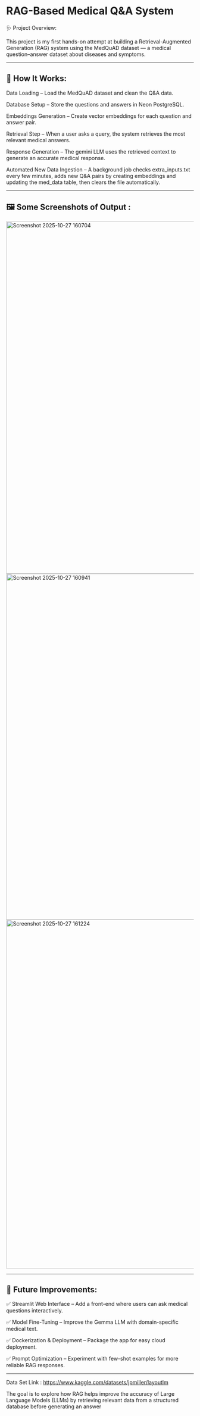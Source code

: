 # RAG-Based Medical Q&A System

🩺 Project Overview:

This project is my first hands-on attempt at building a Retrieval-Augmented Generation (RAG) system using the MedQuAD dataset — a medical question–answer dataset about diseases and symptoms.

---

## 🧱 How It Works:

Data Loading – Load the MedQuAD dataset and clean the Q&A data.

Database Setup – Store the questions and answers in Neon PostgreSQL.

Embeddings Generation – Create vector embeddings for each question and answer pair.

Retrieval Step – When a user asks a query, the system retrieves the most relevant medical answers.

Response Generation – The gemini LLM uses the retrieved context to generate an accurate medical response.

Automated New Data Ingestion – A background job checks extra_inputs.txt every few minutes, adds new Q&A pairs by creating embeddings and updating the med_data table, then clears the file automatically.

---

## 🖼️ Some Screenshots of Output :
<img width="1665" height="947" alt="Screenshot 2025-10-27 160704" src="https://github.com/user-attachments/assets/c56028cc-9d61-4487-bc63-e90f9cf16834" />

<img width="1667" height="930" alt="Screenshot 2025-10-27 160941" src="https://github.com/user-attachments/assets/02a3de79-567f-47e7-8dbe-ac7e5ae0d144" />

<img width="1687" height="938" alt="Screenshot 2025-10-27 161224" src="https://github.com/user-attachments/assets/81093e67-24ec-4fa5-b544-1d787554b3bc" />

---

## 🚀 Future Improvements:

✅ Streamlit Web Interface – Add a front-end where users can ask medical questions interactively.

✅ Model Fine-Tuning – Improve the Gemma LLM with domain-specific medical text.

✅ Dockerization & Deployment – Package the app for easy cloud deployment.

✅ Prompt Optimization – Experiment with few-shot examples for more reliable RAG responses.

---

Data Set Link : https://www.kaggle.com/datasets/jpmiller/layoutlm

The goal is to explore how RAG helps improve the accuracy of Large Language Models (LLMs) by retrieving relevant data from a structured database before generating an answer

